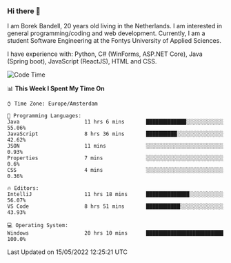 ### Hi there 👋

I am Borek Bandell, 20 years old living in the Netherlands. I am interested in general programming/coding and web development. Currently, I am a student Software Engineering at the Fontys University of Applied Sciences.

I have experience with: Python, C# (WinForms, ASP.NET Core), Java (Spring boot), JavaScript (ReactJS), HTML and CSS.

<!--START_SECTION:waka-->
![Code Time](http://img.shields.io/badge/Code%20Time-133%20hrs%2029%20mins-blue)

📊 **This Week I Spent My Time On** 

```text
⌚︎ Time Zone: Europe/Amsterdam

💬 Programming Languages: 
Java                     11 hrs 6 mins       █████████████░░░░░░░░░░░░   55.06% 
JavaScript               8 hrs 36 mins       ██████████░░░░░░░░░░░░░░░   42.62% 
JSON                     11 mins             ░░░░░░░░░░░░░░░░░░░░░░░░░   0.93% 
Properties               7 mins              ░░░░░░░░░░░░░░░░░░░░░░░░░   0.6% 
CSS                      4 mins              ░░░░░░░░░░░░░░░░░░░░░░░░░   0.36%

🔥 Editors: 
IntelliJ                 11 hrs 18 mins      ██████████████░░░░░░░░░░░   56.07% 
VS Code                  8 hrs 51 mins       ███████████░░░░░░░░░░░░░░   43.93%

💻 Operating System: 
Windows                  20 hrs 10 mins      █████████████████████████   100.0%

```


 Last Updated on 15/05/2022 12:25:21 UTC
<!--END_SECTION:waka-->

<!--**tcBorek2002/tcBorek2002** is a ✨ _special_ ✨ repository because its `README.md` (this file) appears on your GitHub profile.

Here are some ideas to get you started:

- 🔭 I’m currently working on ...
- 🌱 I’m currently learning ...
- 👯 I’m looking to collaborate on ...
- 🤔 I’m looking for help with ...
- 💬 Ask me about ...
- 📫 How to reach me: ...
- 😄 Pronouns: ...
- ⚡ Fun fact: ...
-->
